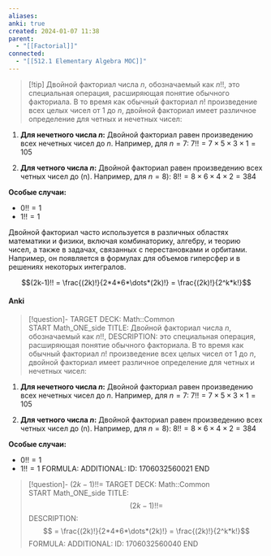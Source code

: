 ```yaml
---
aliases: 
anki: true
created: 2024-01-07 11:38
parent:
  - "[[Factorial]]"
connected:
  - "[[512.1 Elementary Algebra MOC]]"
---
```


> [!tip] Двойной факториал числа $n$, обозначаемый как $n!!$, 
это специальная операция, расширяющая понятие обычного факториала. В то время как обычный факториал $n!$ произведение всех целых чисел от $1$ до $n$, двойной факториал имеет различное определение для четных и нечетных чисел:

  1. **Для нечетного числа $n$:** Двойной факториал равен произведению всех нечетных чисел до $n$. Например, для $n = 7$:
$7!! = 7 \times 5 \times 3 \times 1 = 105$

2. **Для четного числа $n$:** Двойной факториал равен произведению всех четных чисел до \(n\). Например, для $n = 8$):
$8!! = 8 \times 6 \times 4 \times 2 = 384$

**Особые случаи:**
- $0!! = 1$
- $1!! = 1$

Двойной факториал часто используется в различных областях математики и физики, включая комбинаторику, алгебру, и теорию чисел, а также в задачах, связанных с перестановками и орбитами. Например, он появляется в формулах для объемов гиперсфер и в решениях некоторых интегралов.

$$(2k-1)!! = \frac{(2k)!}{2*4*6*\dots*(2k)!} = \frac{(2k)!}{2^k*k!}$$


#### Anki
> [!question]-
TARGET DECK: Math::Common  
START
Math_ONE_side
TITLE: Двойной факториал числа $n$, обозначаемый как $n!!$, 
DESCRIPTION: это специальная операция, расширяющая понятие обычного факториала. В то время как обычный факториал $n!$ произведение всех целых чисел от $1$ до $n$, двойной факториал имеет различное определение для четных и нечетных чисел:

  1. **Для нечетного числа $n$:** Двойной факториал равен произведению всех нечетных чисел до $n$. Например, для $n = 7$:
$7!! = 7 \times 5 \times 3 \times 1 = 105$

2. **Для четного числа $n$:** Двойной факториал равен произведению всех четных чисел до \(n\). Например, для $n = 8$):
$8!! = 8 \times 6 \times 4 \times 2 = 384$

**Особые случаи:**
- $0!! = 1$
- $1!! = 1$
FORMULA: 
ADDITIONAL:
ID: 1706032560021
END

> [!question]- $(2k-1)!! =$
TARGET DECK: Math::Common  
START
Math_ONE_side
TITLE: $$(2k-1)!! =$$
DESCRIPTION: $$ = \frac{(2k)!}{2*4*6*\dots*(2k)!} = \frac{(2k)!}{2^k*k!}$$
FORMULA: 
ADDITIONAL:
ID: 1706032560040
END








